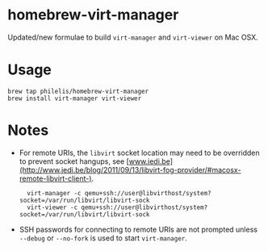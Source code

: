 homebrew-virt-manager
=====================

Updated/new formulae to build `virt-manager` and `virt-viewer` on Mac OSX.

# Usage

    brew tap philelis/homebrew-virt-manager
    brew install virt-manager virt-viewer

# Notes

* For remote URIs, the `libvirt` socket location may need to be overridden to prevent socket hangups, see [www.jedi.be](http://www.jedi.be/blog/2011/09/13/libvirt-fog-provider/#macosx-remote-libvirt-client-).

        virt-manager -c qemu+ssh://user@libvirthost/system?socket=/var/run/libvirt/libvirt-sock
        virt-viewer -c qemu+ssh://user@libvirthost/system?socket=/var/run/libvirt/libvirt-sock

* SSH passwords for connecting to remote URIs are not prompted unless `--debug` or `--no-fork` is used to start `virt-manager`.
